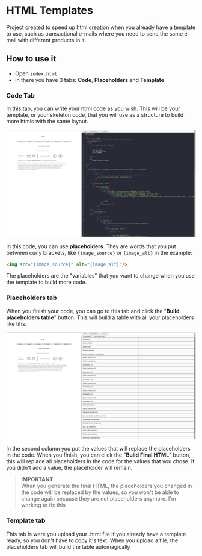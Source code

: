 # HTML Templates
Project created to speed up html creation when you already have a template to use, such as transactional e-mails where you need to send the same e-mail with different products in it.

## How to use it
- Open ```index.html```
- in there you have 3 tabs: **Code**, **Placeholders** and **Template**

### Code Tab
In this tab, you can write your html code as you wish. This will be your template, or your skeleton code, that you will use as a structure to build more htmls with the same layout.

![Code](https://github.com/brenorobazza/html-templates/blob/main/README_aux/code.png?raw=true)

In this code, you can use **placeholders**. They are words that you put between curly brackets, like ```{image_source}``` or ```{image_alt}``` in the example:

```html
<img src="{image_source}" alt="{image_alt}"/>
```

The placeholders are the "variables" that you want to change when you use the template to build more code.

### Placeholders tab
When you finish your code, you can go to this tab and click the "**Build placeholders table**" button. This will build a table with all your placeholders like tihs:

![Placeholders](https://github.com/brenorobazza/html-templates/blob/main/README_aux/placeholders.png?raw=true)

In the second column you put the values that will replace the placeholders in the code. When you finish, you can click the "**Build Final HTML**" button, this will replace all placeholders in the code for the values that you chose. If you didn't add a value, the placeholder will remain.

> **IMPORTANT**:  
> When you generate the final HTML, the placeholders you changed in the code will be replaced by the values, so you won't be able to change again because they are not placeholders anymore. I'm working to fix this

### Template tab
This tab is were you upload your .html file if you already have a template ready, so you don't have to copy it's text.
When you upload a file, the placeholders tab will build the table automagically

